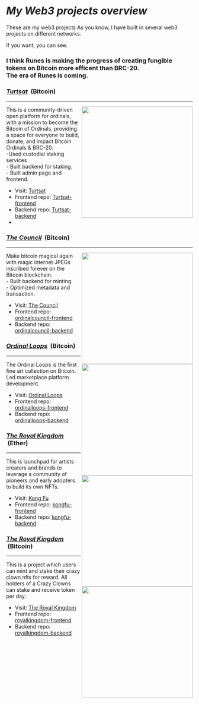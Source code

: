 
# <i>My Web3 projects overview</i>

These are my web3 projects
As you know, I have built in several web3 projects on different networks.
<div>If you want, you can see.</div>
<h3>I think Runes is making the progress of creating fungible tokens on Bitcoin more efficent than BRC-20. <br>The era of Runes is coming.</h3>


<h3><u><strong><i>Turtsat</i></strong></u> &nbsp;(Bitcoin)</h3>
<hr />
<img align="right" width="300px" src="https://github.com/Coin-Degeni/Bitcoin-Projects/assets/132503531/83828572-a0a7-4e68-9b27-8fba35c38351">
<div>This is a community-driven open platform for ordinals, with a mission to become the Bitcoin of Ordinals, providing a space for everyone to build, donate, and impact Bitcoin Ordinals & BRC-20.</div>
<div>-Used custodial staking services</div>
<div>- Built backend for staking.</div>
<div>- Built admin page and frontend.</div>

- Visit: <a href="https://turtsat.io">Turtsat</a>
- Frontend repo: <a href="https://github.com/Turtsat/Turtsat-frontend">Turtsat-frontend</a>
- Backend repo: <a href="https://github.com/Turtsat/Turtsat-backend">Turtsat-backend</a>
-

<h3><u><strong><i>The Council</i></strong></u> &nbsp;(Bitcoin)</h3>
<hr />


<img align="right" width="300px" src="https://github.com/Coin-Degeni/Bitcoin-Projects/assets/132503531/608a4c56-5dbe-4a78-a1c7-231f84b56107">
<div>Make bitcoin magical again with magic internet JPEGs inscribed forever on the Bitcoin blockchain.</div>
<div>- Built backend for minting.</div>
<div>- Optimized metadata and transaction.</div>

- Visit: <a href="https://www.ordinalscouncil.com/">The Council</a>
- Frontend repo: <a href="https://github.com/coin-degeni/ordinalcouncil-frontend">ordinalcouncil-frontend</a>
- Backend repo: <a href="https://github.com/coin-degeni/ordinalcouncil-backend">ordinalcouncil-backend</a>


<h3><u><strong><i>Ordinal Loops</i></strong></u> &nbsp;(Bitcoin)</h3>
<hr/>


<img align="right" width="300px" src="https://github.com/Coin-Degeni/Bitcoin-Projects/assets/132503531/b500ca2f-83a6-416b-939a-a96a95f21a61">

<div>The Ordinal Loops is the first fine art collection on Bitcoin. Led marketplace platform development.</div>

- Visit: <a href="https://www.ordinalloops.xyz/">Ordinal Loops</a>
- Frontend repo: <a href="https://github.com/coin-degeni/scarcecity-frontend">ordinalloops-frontend</a>
- Backend repo: <a href="https://github.com/coin-degeni/scarcecityt-backend">ordinalloops-backend</a>

<h3><u><strong><i>The Royal Kingdom</i></strong></u> &nbsp;(Ether)</h3>
<hr />

<img align="right" width="300px" src="https://github.com/CryptoDegen84/My-Web3-Projects-Overview/assets/34873894/506cc8c0-f54f-4a06-bf92-24cefa0ac289">

This is launchpad for artists creators and brands to leverage a community of pioneers and early adopters to build its own NFTs.

- Visit: <a href="https://kongfu.megapont.com/">Kong Fu</a>
- Frontend repo: <a href="https://github.com/cryptodegen84/kongfu-frontend">kongfu-frontend</a>
- Backend repo: <a href="https://github.com/cryptodegen84/kongfu-backend">kongfu-backend</a>

<h3><u><strong><i>The Royal Kingdom</i></strong></u> &nbsp;(Bitcoin)</h3>
<hr />


<img align="right" width="300px" src="https://github.com/Coin-Degeni/overview/assets/132503531/c626c9e1-b362-4647-bab2-a7bd85e386b3">

This is a project which users can mint and stake their crazy clown nfts for reward. All holders of a Crazy Clowns can stake and receive token per day.

- Visit: <a href="https://theroyalkingdom.xyz/">The Royal Kingdom</a>
- Frontend repo: <a href="https://github.com/Coin-Degeni/kongfu-frontend">royalkingdom-frontend</a>
- Backend repo: <a href="https://github.com/Coin-Degeni/kongfu-backend">royalkingdom-backend</a>

